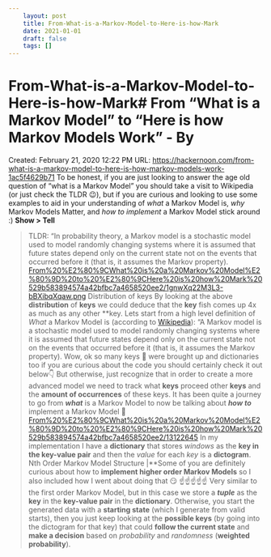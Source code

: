 ```yaml
---
 	layout: post
 	title: From-What-is-a-Markov-Model-to-Here-is-how-Mark
 	date: 2021-01-01
 	draft: false
 	tags: []
---
```


# From-What-is-a-Markov-Model-to-Here-is-how-Mark# From “What is a Markov Model” to “Here is how Markov Models Work” - By
Created: February 21, 2020 12:22 PM
URL: https://hackernoon.com/from-what-is-a-markov-model-to-here-is-how-markov-models-work-1ac5f4629b71
To be honest, if you are just looking to answer the age old question of “what is a Markov Model” you should take a visit to Wikipedia (or just check the TLDR 😉), but if you are curious and looking to use some examples to aid in your understanding of *what* a Markov Model is, *why* Markov Models Matter, and *how to implement* a Markov Model stick around :) **Show > Tell**
> TLDR: “In probability theory, a Markov model is a stochastic model used to model randomly changing systems where it is assumed that future states depend only on the current state not on the events that occurred before it (that is, it assumes the Markov property).
[From%20%E2%80%9CWhat%20is%20a%20Markov%20Model%E2%80%9D%20to%20%E2%80%9CHere%20is%20how%20Mark%20529b583894574a42bfbc7a4658520ee2/1gnwXq22M3L3-bBXibqXqaw.png](From%20%E2%80%9CWhat%20is%20a%20Markov%20Model%E2%80%9D%20to%20%E2%80%9CHere%20is%20how%20Mark%20529b583894574a42bfbc7a4658520ee2/1gnwXq22M3L3-bBXibqXqaw.png)
Distribution of keys
By looking at the above **distribution** of **keys** we could deduce that the **key** fish comes up 4x as much as any other **key.
Lets start from a high level definition of *What* a Markov Model is (according to [Wikipedia](https://en.wikipedia.org/wiki/Markov_model)):
> “A Markov model is a stochastic model used to model randomly changing systems where it is assumed that future states depend only on the current state not on the events that occurred before it (that is, it assumes the Markov property).
Wow, ok so many keys 🔑 were brought up and dictionaries too if you are curious about the code you should certainly check it out below👇 But otherwise, just recognize that in order to create a more advanced model we need to track what **keys** proceed other **keys** and the **amount of occurrences** of these keys.
It has been quite a journey to go from ***what*** is a Markov Model to now be talking about ***how to*** implement a Markov Model 🌄
[From%20%E2%80%9CWhat%20is%20a%20Markov%20Model%E2%80%9D%20to%20%E2%80%9CHere%20is%20how%20Mark%20529b583894574a42bfbc7a4658520ee2/13122645](From%20%E2%80%9CWhat%20is%20a%20Markov%20Model%E2%80%9D%20to%20%E2%80%9CHere%20is%20how%20Mark%20529b583894574a42bfbc7a4658520ee2/13122645)
In my implementation I have a **dictionary** that stores *windows* as the **key in the key-value pair** and then the *value* for each *key* is a **dictogram**.
Nth Order Markov Model Structure |**Some of you are definitely curious about how to **implement higher order Markov Models** so I also included how I went about doing that 😏
☝️☝️☝️☝️☝️ Very similar to the first order Markov Model, but in this case we store a ***tuple*** as the **key** in the **key-value pair** in the **dictionary**.
Otherwise, you start the generated data with a **starting state** (which I generate from valid starts), then you just keep looking at the **possible keys** (by going into the dictogram for that key) that could **follow the current state** and **make a decision** based on *probability* and *randomness* (**weighted probability**).

